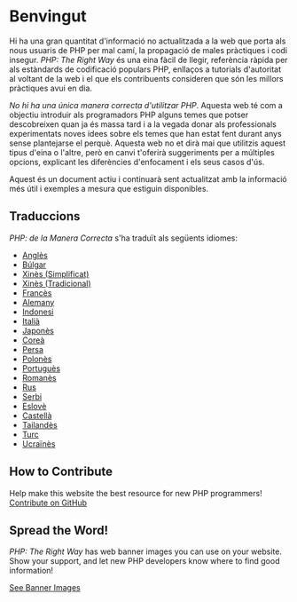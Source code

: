 # Benvingut

Hi ha una gran quantitat d'informació no actualitzada a la web que porta als nous usuaris de PHP per mal camí, la
propagació de males pràctiques i codi insegur. _PHP: The Right Way_ és una eina fàcil de llegir, referència ràpida per
als estàndards de codificació populars PHP, enllaços a tutorials d'autoritat al voltant de la web i el que els
contribuents consideren que són les millors pràctiques avui en dia.

_No hi ha una única manera correcta d'utilitzar PHP_. Aquesta web té com a objectiu introduir als programadors PHP
alguns temes que potser descobreixen quan ja és massa tard i a la vegada donar als professionals experimentats noves
idees sobre els temes que han estat fent durant anys sense plantejarse el perquè. Aquesta web no et dirà mai que
utilitzis aquest tipus d'eina o l'altre, però en canvi t'oferirà suggeriments per a múltiples opcions, explicant les
diferències d'enfocament i els seus casos d'ús.

Aquest és un document actiu i continuarà sent actualitzat amb la informació més útil i exemples a mesura que estiguin
disponibles.

## Traduccions

_PHP: de la Manera Correcta_ s'ha traduït als següents idiomes:

* [Anglès](http://www.phptherightway.com)
* [Búlgar](http://bg.phptherightway.com/)
* [Xinès (Simplificat)](http://wulijun.github.com/php-the-right-way)
* [Xinès (Tradicional)](http://laravel-taiwan.github.io/php-the-right-way)
* [Francès](http://eilgin.github.io/php-the-right-way/)
* [Alemany](http://rwetzlmayr.github.io/php-the-right-way/)
* [Indonesi](http://id.phptherightway.com/)
* [Italià](http://it.phptherightway.com/)
* [Japonès](http://ja.phptherightway.com)
* [Coreà](http://wafe.github.io/php-the-right-way/)
* [Persa](http://novid.github.io/php-the-right-way/)
* [Polonès](http://pl.phptherightway.com/)
* [Portuguès](http://br.phptherightway.com/)
* [Romanès](https://bgui.github.io/php-the-right-way/)
* [Rus](http://getjump.github.io/ru-php-the-right-way)
* [Serbi](http://smatejic.github.io/php-the-right-way/)
* [Eslovè](http://sl.phptherightway.com)
* [Castellà](http://phpdevenezuela.github.io/php-the-right-way/)
* [Tailandès](https://apzentral.github.io/php-the-right-way/)
* [Turc](http://hkulekci.github.io/php-the-right-way/)
* [Ucraïnès](http://iflista.github.com/php-the-right-way/)

## How to Contribute

Help make this website the best resource for new PHP programmers! [Contribute on GitHub][1]

## Spread the Word!

_PHP: The Right Way_ has web banner images you can use on your website. Show your support, and let new PHP developers
know where to find good information!

[See Banner Images][2]

[1]: https://github.com/codeguy/php-the-right-way/tree/gh-pages
[2]: /banners.html
